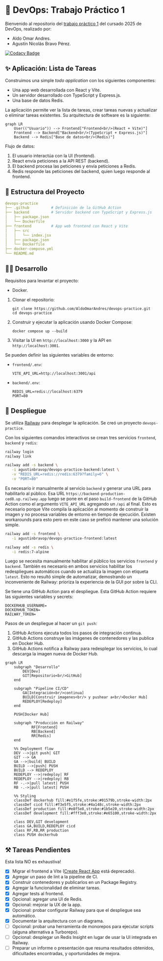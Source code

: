 # 🧩 DevOps: Trabajo Práctico 1

Bienvenido al repositorio del [trabajo práctico 1](https://docs.google.com/document/d/1t88Qv7iCp90YzHOi2W8MfY7bfFoTcjVz1UkCZPzs84c/edit?tab=t.0) del cursado 2025 de DevOps, realizado por:

- Aldo Omar Andres.
- Agustín Nicolás Bravo Pérez.

[![Codacy Badge](https://app.codacy.com/project/badge/Grade/28058df562244e0db8beceaa1a88d0bf)](https://app.codacy.com/gh/AldoOmarAndres/devops-practice/dashboard?utm_source=gh&utm_medium=referral&utm_content=&utm_campaign=Badge_grade)

## ✨ Aplicación: Lista de Tareas

Construimos una simple _todo application_ con los siguientes componentes:

- Una app web desarrollada con React y Vite.
- Un servidor desarrollado con TypeScript y Express.js.
- Una base de datos Redis.

La aplicación permite ver la lista de tareas, crear tareas nuevas y actualizar o eliminar tareas existentes.
Su arquitectura de software es la siguiente:

```mermaid
graph LR
    User(("Usuario")) --> Frontend["Frontend<br/>(React + Vite)"]
    Frontend --> Backend["Backend<br/>(TypeScript + Express.js)"]
    Backend --> Redis["Base de datos<br/>(Redis)"]
```

Flujo de datos:

1. El usuario interactúa con la UI (frontend).
2. React envía peticiones a la API REST (backend).
3. El backend procesa las peticiones y envía peticiones a Redis.
4. Redis responde las peticiones del backend, quien luego responde al frontend.

## 📂 Estructura del Proyecto

```yaml
devops-practice
├── .github          # Definición de la GitHub Action
├── backend          # Servidor backend con TypeScript y Express.js
│   ├── package.json
│   └── Dockerfile
├── frontend         # App web frontend con React y Vite
│   ├── src
│   │   └── index.jsx
│   ├── package.json
│   └── Dockerfile
├── docker-compose.yml
└── README.md
```

## 🧑‍💻 Desarrollo

Requisitos para levantar el proyecto:

- Docker.

1. Clonar el repositorio:

   ```
   git clone https://github.com/AldoOmarAndres/devops-practice.git
   cd devops-practice
   ```

2. Construir y ejecutar la aplicación usando Docker Compose:

   ```
   docker compose up --build
   ```

3. Visitar la UI en `http://localhost:3000` y la API en `http://localhost:3001`.

Se pueden definir las siguientes variables de entorno:

- `frontend/.env`:

  ```
  VITE_API_URL=http://localhost:3001/api
  ```

- `backend/.env`:

  ```
  REDIS_URL=redis://localhost:6379
  PORT=80
  ```

## 🚀 Despliegue

Se utiliza [Railway](https://railway.com) para desplegar la aplicación.
Se creó un proyecto `devops-practice`.

Con los siguientes comandos interactivos se crean tres servicios `frontend`, `backend` y `redis`:

```bash
railway login
railway link

railway add -s backend \
   -i agustinbravop/devops-practice-backend:latest \
   -v "REDIS_URL=redis://redis:6379?family=6" \
   -v "PORT=80"
```

Es necesario ir manualmente al servicio `backend` y generar una URL para habilitarlo al público.
Esa URL `https://backend-production-ced8.up.railway.app` luego se pone en el paso `build-frontend` de la GitHub Action como el argumento `VITE_API_URL` agregando un `/api` al final.
Esto es necesario porque Vite compila la aplicación al momento de construir la imagen y no procesa variables de entorno en tiempo de ejecución.
Existen workarounds para esto pero en este caso se prefirió mantener una solución simple.

```bash
railway add -s frontend \
   -i agustinbravop/devops-practice-frontend:latest

railway add -s redis \
   -i redis:7-alpine
```

Luego se necesita manualmente habilitar al público los servicios `frontend` y `backend`.
También es necesario en ambos servicios habilitar los redespliegues automáticos cuando se actualiza la imagen con etiqueta `latest`.
Esto no resultó simple de automatizar, demostrando un inconveniente de Railway: prioriza la experiencia de la GUI por sobre la CLI.

Se tiene una GitHub Action para el despliegue.
Esta GitHub Action requiere las siguientes variables y secrets:

```
DOCKERHUB_USERNAME=
DOCKERHUB_TOKEN=
RAILWAY_TOKEN=
```

Pasos de un despliegue al hacer un `git push`:

1. GitHub Actions ejecuta todos los pasos de integración continua.
2. GitHub Actions construye las imágenes de contenedores y las publica en Docker Hub.
3. GitHub Actions notifica a Railway para redesplegar los servicios, lo cual descarga la imagen nueva de Docker Hub.

```mermaid
graph LR
    subgraph "Desarrollo"
        DEV[Dev]
        GIT[Repositorio<br/>GitHub]
    end

    subgraph "Pipeline CI/CD"
        GA[Integración<br/>continua]
        BUILD[Construir imagenes<br/> y pushear a<br/>Docker Hub]
        REDEPLOY[Redeploy]
    end

    PUSH[Docker Hub]

    subgraph "Producción en Railway"
            RF[Frontend]
            RB[Backend]
            RR[Redis]
    end

    %% Deployment flow
    DEV -->|git push| GIT
    GIT --> GA
    GA -->|build| BUILD
    BUILD -->|push| PUSH
    BUILD --> REDEPLOY
    REDEPLOY -->|redeploy| RF
    REDEPLOY -->|redeploy| RB
    RF -.->|pull latest| PUSH
    RB -.->|pull latest| PUSH

    %% Styling
    classDef dockerhub fill:#e1f5fe,stroke:#01579b,stroke-width:2px
    classDef cicd fill:#f3e5f5,stroke:#4a148c,stroke-width:2px
    classDef production fill:#e8f5e8,stroke:#1b5e20,stroke-width:2px
    classDef development fill:#fff3e0,stroke:#e65100,stroke-width:2px

    class DEV,GIT development
    class GA,BUILD,REDEPLOY cicd
    class RF,RB,RR production
    class PUSH dockerhub
```

## ⚒️ Tareas Pendientes

Esta lista NO es exhaustiva!

- [x] Migrar el frontend a Vite ([Create React App](https://github.com/facebook/create-react-app) está deprecado).
- [x] Agregar un paso de lint a la pipeline de CI.
- [x] Construir contenedores y publicarlos en un Package Registry.
- [x] Agregar la funcionalidad de eliminar tareas.
- [x] Agregar tests al frontend.
- [x] Opcional: agregar una UI de Redis.
- [x] Opcional: mejorar la UX de la app.
- [x] Opcional: probar configurar Railway para que el despliegue sea automático.
- [x] Documentar la arquitectura con un diagrama.
- [ ] Opcional: probar una herramienta de monorepos para ejecutar scripts (alguna alternativa a Turborepo).
- [ ] Opcional: desplegar un Redis Insight en lugar de usar la UI integrada en Railway.
- [ ] Preparar un informe o presentación que resuma resultados obtenidos, dificultades encontradas, y oportunidades de mejora.
